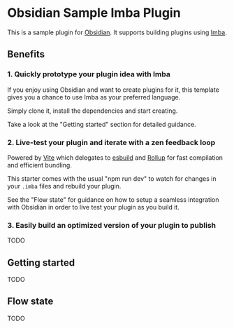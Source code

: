 # Obsidian Sample Imba Plugin

This is a sample plugin for [Obsidian](https://obsidian.md).
It supports building plugins using [Imba](https://imba.io).

## Benefits

### 1. Quickly prototype your plugin idea with Imba
If you enjoy using Obsidian and want to create plugins for it, 
this template gives you a chance to use Imba as your preferred language.

Simply clone it, install the dependencies and start creating. 

Take a look at the "Getting started" section for detailed guidance.

### 2. Live-test your plugin and iterate with a zen feedback loop
Powered by [Vite](https://vitejs.dev/) which delegates to [esbuild](https://esbuild.github.io/) and [Rollup](https://rollupjs.org/) for fast compilation and efficient bundling.

This starter comes with the usual "npm run dev" to watch for changes in your `.imba` files and rebuild your plugin.

See the "Flow state" for guidance on how to setup a seamless integration with Obsidian in order to live test your plugin as you build it.

### 3. Easily build an optimized version of your plugin to publish 
TODO

## Getting started
TODO

## Flow state
TODO
